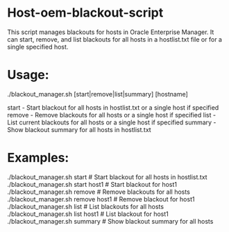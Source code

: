 # Host-oem-blackout-script
This script manages blackouts for hosts in Oracle Enterprise Manager.
It can start, remove, and list blackouts for all hosts in a hostlist.txt file
or for a single specified host.

# Usage:
   ./blackout_manager.sh [start|remove|list|summary] [hostname]

   start   - Start blackout for all hosts in hostlist.txt or a single host if specified
   remove  - Remove blackouts for all hosts or a single host if specified
   list    - List current blackouts for all hosts or a single host if specified
   summary  - Show blackout summary for all hosts in hostlist.txt

# Examples:
   ./blackout_manager.sh start           # Start blackout for all hosts in hostlist.txt
   ./blackout_manager.sh start host1     # Start blackout for host1
   ./blackout_manager.sh remove          # Remove blackouts for all hosts
   ./blackout_manager.sh remove host1    # Remove blackout for host1
   ./blackout_manager.sh list            # List blackouts for all hosts
   ./blackout_manager.sh list host1      # List blackout for host1
   ./blackout_manager.sh summary          # Show blackout summary for all hosts
